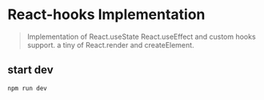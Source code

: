 # React-hooks Implementation

> Implementation of React.useState React.useEffect and custom hooks support. a tiny of React.render and createElement.

## start dev

```bash
npm run dev
```

